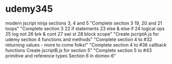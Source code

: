 # udemy345
modern jscript ninja sections 3, 4 and 5
"Complete section 3 19, 20 and 21 loops"
"Complete section 3 22 if statements 23 else & else if 24 logical ops  25 log not  26 brk & cont  27 swi st  28 block scope"
"Create jscriptA.js for udemy section 4 functions and methods"
"Complete section 4 to #32 returning values - more to come folks!"
"Complete section 4 to #36 callback functions Create jscriptB.js for section 5"
"Complete section 5 to #43 primitive and reference types Section 6 in domex-6"
